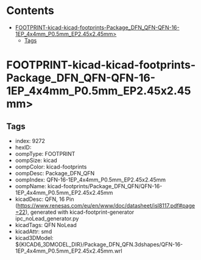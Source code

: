 



Contents
========

* [FOOTPRINT-kicad-kicad-footprints-Package_DFN_QFN-QFN-16-1EP_4x4mm_P0.5mm_EP2.45x2.45mm>](#footprint-kicad-kicad-footprints-package_dfn_qfn-qfn-16-1ep_4x4mm_p05mm_ep245x245mm)
	* [Tags](#tags)

# FOOTPRINT-kicad-kicad-footprints-Package_DFN_QFN-QFN-16-1EP_4x4mm_P0.5mm_EP2.45x2.45mm>

## Tags

- index: 9272
- hexID: 
- oompType: FOOTPRINT
- oompSize: kicad
- oompColor: kicad-footprints
- oompDesc: Package_DFN_QFN
- oompIndex: QFN-16-1EP_4x4mm_P0.5mm_EP2.45x2.45mm
- oompName: kicad-footprints/Package_DFN_QFN/QFN-16-1EP_4x4mm_P0.5mm_EP2.45x2.45mm
- kicadDesc: QFN, 16 Pin (https://www.renesas.com/eu/en/www/doc/datasheet/isl8117.pdf#page=22), generated with kicad-footprint-generator ipc_noLead_generator.py
- kicadTags: QFN NoLead
- kicadAttr: smd
- kicad3DModel: ${KICAD6_3DMODEL_DIR}/Package_DFN_QFN.3dshapes/QFN-16-1EP_4x4mm_P0.5mm_EP2.45x2.45mm.wrl
